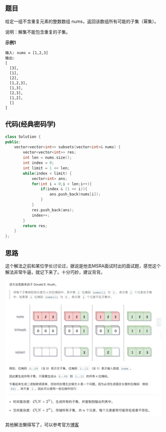## 题目
给定一组不含重复元素的整数数组 nums，返回该数组所有可能的子集（幂集）。

说明：解集不能包含重复的子集。

**示例1**
```
输入: nums = [1,2,3]
输出:
[
  [3],
  [1],
  [2],
  [1,2,3],
  [1,3],
  [2,3],
  [1,2],
  []
]
```

## 代码(经典密码学)
```C++
class Solution {
public:
    vector<vector<int>> subsets(vector<int>& nums) {
        vector<vector<int>> res;
        int len = nums.size();
        int index = 0;
        int limit = 1 << len;
        while(index < limit) {
            vector<int> ans;
            for(int i = 0;i < len;i++){
                if(index & (1 << i)){
                    ans.push_back(nums[i]);
                }
            }
            res.push_back(ans);
            index++;
        }
        return res;
    }
};
```

## 思路

这个解法之前和某位学长讨论过，据说是他去MSRA面试时出的面试题，感觉这个解法非常牛逼，就记下来了。十分巧妙，建议背背。

![](static/78_1.png)
![](static/78_2.png)

其他解法懒得写了，可以参考官方[博客](https://leetcode-cn.com/problems/subsets/solution/zi-ji-by-leetcode/)